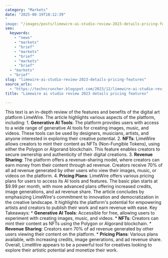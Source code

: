 ```yaml
---
category: "Markets"
date: "2025-08-19T18:12:39"
"
image: "/images/posts/limewire-ai-studio-review-2023-details-pricing-features.jpg"
seo:
  keywords:
    - "news"
    - "markets"
    - "brief"
    - "markets"
    - "brief"
    - "markets"
    - "brief"
  - "markets"
  - "brief"
slug: "limewire-ai-studio-review-2023-details-pricing-features"
source_urls:
  - "https://techncruncher.blogspot.com/2023/12/limewire-ai-studio-review-2023-details.html"
title: "Limewire ai studio review 2023 details pricing features"

---
```


This text is an in-depth review of the features and benefits of the digital art platform LimeWire. The article highlights various aspects of the platform, including:  1.  **Generative AI Tools**: The platform provides users with access to a wide range of generative AI tools for creating images, music, and videos. These tools can be used by designers, musicians, artists, and anyone interested in exploring their creative potential. 2.  **NFTs**: LimeWire allows creators to mint their content as NFTs (Non-Fungible Tokens), using either the Polygon or Algorand blockchain. This feature enables creators to secure ownership and authenticity of their digital creations. 3.  **Revenue Sharing**: The platform offers a revenue-sharing model, where creators can earn money from their content through ad revenue. Creators receive 70% of all ad revenue generated by other users who view their images, music, or videos on the platform. 4.  **Pricing Plans**: LimeWire offers various pricing plans for users to access its AI tools and features. The basic plan starts at $9.99 per month, with more advanced plans offering increased credits, image generations, and ad revenue share.  The article concludes by emphasizing LimeWire's commitment to innovation and democratization in the creative landscape. It highlights the platform's potential for empowering artists and creators to publish their work and earn revenue with ease.  Key Takeaways:  *   **Generative AI Tools**: Accessible for free, allowing users to experiment with creating images, music, and videos. *   **NFTs**: Creators can mint their content as NFTs using the Polygon or Algorand blockchain. *   **Revenue Sharing**: Creators earn 70% of ad revenue generated by other users viewing their content on the platform. *   **Pricing Plans**: Various plans available, with increasing credits, image generations, and ad revenue share.  Overall, LimeWire appears to be a powerful tool for creatives looking to explore their artistic potential and monetize their work.